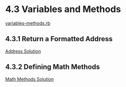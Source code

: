 # 4.3 Variables and Methods

[variables-methods.rb](https://github.com/LelandAM/phase-0/blob/master/week-4/variables-methods.rb)

## 4.3.1 Return a Formatted Address
 
[Address Solution](https://github.com/LelandAM/phase-0/blob/master/week-4/address/my_solution.rb)

## 4.3.2 Defining Math Methods

[Math Methods Solution](https://github.com/LelandAM/phase-0/blob/master/week-4/math/my_solution.rb)